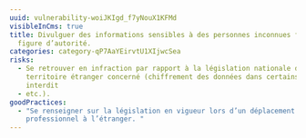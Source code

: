 ```yaml
---
uuid: vulnerability-woiJKIgd_f7yNouX1KFMd
visibleInCms: true
title: Divulguer des informations sensibles à des personnes inconnues faisant
  figure d’autorité.
categories: category-qP7AaYEirvtU1XIjwcSea
risks:
  - Se retrouver en infraction par rapport à la législation nationale du
    territoire étranger concerné (chiffrement des données dans certains pays
    interdit
  - etc.).
goodPractices:
  - "Se renseigner sur la législation en vigueur lors d’un déplacement
    professionnel à l’étranger. "
---
```

